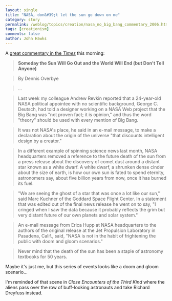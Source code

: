 ```yaml
---
layout: single 
title: "NASA, don&#39;t let the sun go down on me" 
category: story
permalink: /weblog/topics/creation/nasa_no_big_bang_commentary_2006.html
tags: [creationism] 
comments: false 
author: John Hawks 
---
```



<p>
A <a href="http://www.nytimes.com/2006/02/14/science/14comm.html">great commentary in the <i>Times</i></a> this morning: 
</p>

<blockquote><b>Someday the Sun Will Go Out and the World Will End (but Don't Tell Anyone)</b></blockquote>

<blockquote>By Dennis Overbye</blockquote>

<blockquote>...</blockquote>

<blockquote>Last week my colleague Andrew Revkin reported that a 24-year-old NASA political appointee with no scientific background, George C. Deutsch, had told a designer working on a NASA Web project that the Big Bang was "not proven fact; it is opinion," and thus the word "theory" should be used with every mention of Big Bang.</blockquote>

<blockquote>It was not NASA's place, he said in an e-mail message, to make a declaration about the origin of the universe "that discounts intelligent design by a creator."</blockquote>

<blockquote>In a different example of spinning science news last month, NASA headquarters removed a reference to the future death of the sun from a press release about the discovery of comet dust around a distant star known as a white dwarf. A white dwarf, a shrunken dense cinder about the size of earth, is how our own sun is fated to spend eternity, astronomers say, about five billion years from now, once it has burned its fuel.</blockquote>

<blockquote>"We are seeing the ghost of a star that was once a lot like our sun," said Marc Kuchner of the Goddard Space Flight Center. In a statement that was edited out of the final news release he went on to say, "I cringed when I saw the data because it probably reflects the grim but very distant future of our own planets and solar system."</blockquote>

<blockquote>An e-mail message from Erica Hupp at NASA headquarters to the authors of the original release at the Jet Propulsion Laboratory in Pasadena, Calif., said, "NASA is not in the habit of frightening the public with doom and gloom scenarios."</blockquote>

<blockquote>Never mind that the death of the sun has been a staple of astronomy textbooks for 50 years.</blockquote>

<p>
Maybe it's just me, but this series of events looks like a doom and gloom scenario...
</p>

<p>
I'm reminded of that scene in <i>Close Encounters of the Third Kind</i> where the aliens pass over the row of buff-looking astronauts and take Richard Dreyfuss instead. 
</p>

